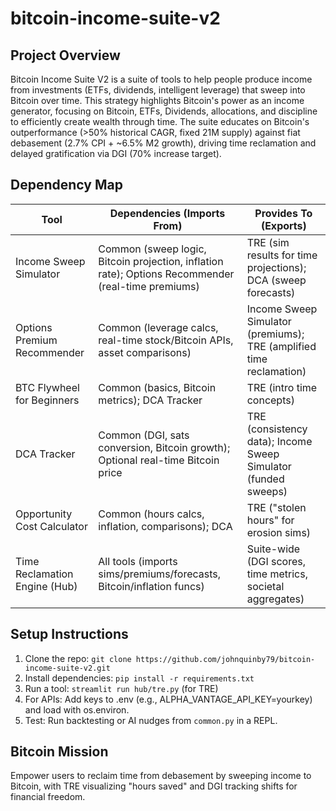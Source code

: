 # bitcoin-income-suite-v2

## Project Overview
Bitcoin Income Suite V2 is a suite of tools to help people produce income from investments (ETFs, dividends, intelligent leverage) that sweep into Bitcoin over time. This strategy highlights Bitcoin's power as an income generator, focusing on Bitcoin, ETFs, Dividends, allocations, and discipline to efficiently create wealth through time. The suite educates on Bitcoin's outperformance (>50% historical CAGR, fixed 21M supply) against fiat debasement (2.7% CPI + ~6.5% M2 growth), driving time reclamation and delayed gratification via DGI (70% increase target).

## Dependency Map
| Tool | Dependencies (Imports From) | Provides To (Exports) |
|------|-----------------------------|------------------------|
| Income Sweep Simulator | Common (sweep logic, Bitcoin projection, inflation rate); Options Recommender (real-time premiums) | TRE (sim results for time projections); DCA (sweep forecasts) |
| Options Premium Recommender | Common (leverage calcs, real-time stock/Bitcoin APIs, asset comparisons) | Income Sweep Simulator (premiums); TRE (amplified time reclamation) |
| BTC Flywheel for Beginners | Common (basics, Bitcoin metrics); DCA Tracker | TRE (intro time concepts) |
| DCA Tracker | Common (DGI, sats conversion, Bitcoin growth); Optional real-time Bitcoin price | TRE (consistency data); Income Sweep Simulator (funded sweeps) |
| Opportunity Cost Calculator | Common (hours calcs, inflation, comparisons); DCA | TRE ("stolen hours" for erosion sims) |
| Time Reclamation Engine (Hub) | All tools (imports sims/premiums/forecasts, Bitcoin/inflation funcs) | Suite-wide (DGI scores, time metrics, societal aggregates) |

## Setup Instructions
1. Clone the repo: `git clone https://github.com/johnquinby79/bitcoin-income-suite-v2.git`  
2. Install dependencies: `pip install -r requirements.txt`  
3. Run a tool: `streamlit run hub/tre.py` (for TRE)  
4. For APIs: Add keys to .env (e.g., ALPHA_VANTAGE_API_KEY=yourkey) and load with os.environ.  
5. Test: Run backtesting or AI nudges from `common.py` in a REPL.  

## Bitcoin Mission  
Empower users to reclaim time from debasement by sweeping income to Bitcoin, with TRE visualizing "hours saved" and DGI tracking shifts for financial freedom.
